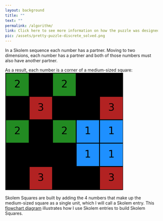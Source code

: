 ```yaml
---
layout: background
title: ""
text: ""
permalink: /algorithm/
link: Click here to see more information on how the puzzle was designed.
pic: /assets/pretty-puzzle-discrete_solved.png
---
```

In a Skolem sequence each number has a partner. Moving to two dimensions, each number has a partner and both of those numbers must also have another partner.

As a result, each number is a corner of a medium-sized square: 
<img src="/assets/pretty-puzzle-discrete_solved.png" class="med_img">

Skolem Squares are built by adding the 4 numbers that make up the medium-sized square as a single unit, which I will call a Skolem entry.
This <a class="inline-link" href="/flowchart/">flowchart diagram</a> illustrates how I use Skolem entries to build Skolem Squares.
